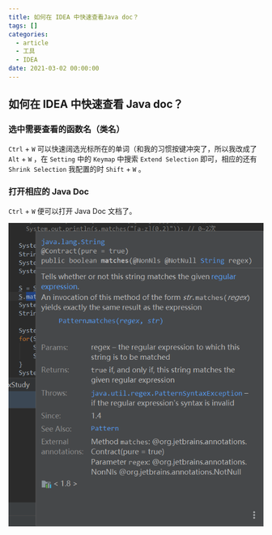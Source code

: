```yaml
---
title: 如何在 IDEA 中快速查看Java doc？
tags: []
categories:
  - article
  - 工具
  - IDEA
date: 2021-03-02 00:00:00
---
```


<style>
.center {
width: auto;
display: table;
margin - left: auto;
margin - right: auto;
}
// 图片居中
img {
position: relative;
left: 50%;
transform: translateX(-50%);
}
</style>

## 如何在 IDEA 中快速查看 Java doc？

### 选中需要查看的函数名（类名）

`Ctrl` + `W` 可以快速阔选光标所在的单词（和我的习惯按键冲突了，所以我改成了 `Alt` + `W` ，在 `Setting` 中的 `Keymap` 中搜索 `Extend Selection` 即可，相应的还有 `Shrink Selection` 我配置的时 `Shift` + `W` 。

### 打开相应的 Java Doc

`Ctrl` + `W` 便可以打开 Java Doc 文档了。

![picture 27](../../../../assets/%E5%B7%A5%E5%85%B7/IDEA/%E5%A6%82%E4%BD%95%E5%9C%A8%20IDEA%20%E4%B8%AD%E5%BF%AB%E9%80%9F%E6%9F%A5%E7%9C%8BJava%20doc%EF%BC%9F/45279fcf37d4df1a914690452fb65fbbe6a14340a64a34fa319359d1a4c6943b.png)
